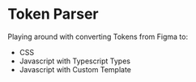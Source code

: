 # Token Parser

Playing around with converting Tokens from Figma to:
- CSS 
- Javascript with Typescript Types 
- Javascript with Custom Template

